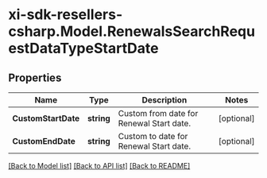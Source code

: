 # xi-sdk-resellers-csharp.Model.RenewalsSearchRequestDataTypeStartDate

## Properties

Name | Type | Description | Notes
------------ | ------------- | ------------- | -------------
**CustomStartDate** | **string** | Custom from date for Renewal Start date. | [optional] 
**CustomEndDate** | **string** | Custom to date for Renewal Start date. | [optional] 

[[Back to Model list]](../README.md#documentation-for-models) [[Back to API list]](../README.md#documentation-for-api-endpoints) [[Back to README]](../README.md)

